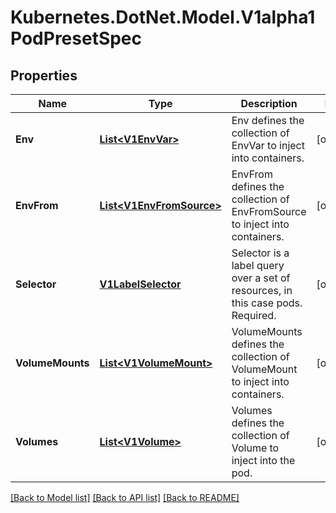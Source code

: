# Kubernetes.DotNet.Model.V1alpha1PodPresetSpec
## Properties

Name | Type | Description | Notes
------------ | ------------- | ------------- | -------------
**Env** | [**List&lt;V1EnvVar&gt;**](V1EnvVar.md) | Env defines the collection of EnvVar to inject into containers. | [optional] 
**EnvFrom** | [**List&lt;V1EnvFromSource&gt;**](V1EnvFromSource.md) | EnvFrom defines the collection of EnvFromSource to inject into containers. | [optional] 
**Selector** | [**V1LabelSelector**](V1LabelSelector.md) | Selector is a label query over a set of resources, in this case pods. Required. | [optional] 
**VolumeMounts** | [**List&lt;V1VolumeMount&gt;**](V1VolumeMount.md) | VolumeMounts defines the collection of VolumeMount to inject into containers. | [optional] 
**Volumes** | [**List&lt;V1Volume&gt;**](V1Volume.md) | Volumes defines the collection of Volume to inject into the pod. | [optional] 

[[Back to Model list]](../README.md#documentation-for-models) [[Back to API list]](../README.md#documentation-for-api-endpoints) [[Back to README]](../README.md)

